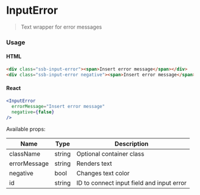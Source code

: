 InputError
========

> Text wrapper for error messages

### Usage

#### HTML

```html
<div class="ssb-input-error"><span>Insert error message</span></div>
<div class="ssb-input-error negative"><span>Insert error message</span></div>
```

#### React

```jsx harmony
<InputError
  errorMessage="Insert error message"
  negative={false}
/>
```

Available props:

| Name       | Type           | Description  |
| ---------- | ------------- | ----- |
| className   | string | Optional container class|
| errorMessage | string | Renders text |
| negative | bool | Changes text color |
| id | string | ID to connect input field and input error|
